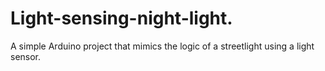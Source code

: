 # Light-sensing-night-light.
A simple Arduino project that mimics the logic of a streetlight using a light sensor.
